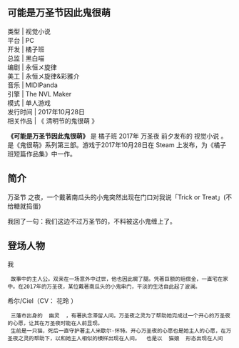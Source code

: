 可能是万圣节因此鬼很萌  
---  
类型  |  视觉小说   
平台  |  PC   
开发  |  橘子班   
总监  |  黑白喵   
编剧  |  永恒メ旋律   
美工  |  永恒メ旋律&彩雅介   
音乐  |  MIDIPanda   
引擎  |  The NVL Maker   
模式  |  单人游戏   
发行时间  |  2017年10月28日   
相关作品  |  《  清明节的鬼很萌  》   
  
**《可能是万圣节因此鬼很萌》** 是  橘子班  2017年  万圣夜  前夕发布的  视觉小说
。是《鬼很萌》系列第三部。游戏于2017年10月28日在  Steam  上发布，为《橘子班短篇作品集》中一作。

##  简介

万圣节  之夜，一个戴著南瓜头的小鬼突然出现在门口对我说「Trick or Treat」(不给糖就捣蛋)

我回了一句：我们这边不过万圣节的，不料被这小鬼缠上了。

##  登场人物

我

     故事中的主人公。双亲在一场意外中过世，他也因此瘸了腿。凭著巨额的赔偿金，一直宅在家中。在2017年的万圣夜，某位戴著南瓜头的小鬼串门，平淡的生活自此起了波澜。 

希尔/Ciel（CV：  花玲  ）

     三藩市出身的  幽灵  ，有著执念滞留人间。万圣夜之灵为了帮助她完成过一个开心的万圣夜的心愿，让其在万圣夜时能在人前显现。 
     生前是一只猫，死后一直守护著主人米歇尔·怀特。开心万圣夜的心愿也是她主人的心愿，在万圣夜之灵的帮助下，以和她主人相似的模样出现在人间。  也是以  猫娘  形态出现在人间 